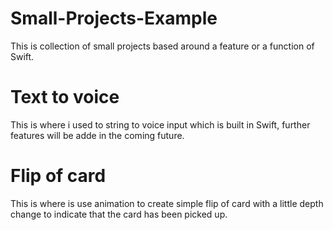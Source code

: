 # Small-Projects-Example
This is collection of small projects based around a feature or a function of Swift.

# Text to voice
This is where i used to string to voice input which is built in Swift, further features will be adde in the coming future.

# Flip of card
This is where is use animation to create simple flip of card with a little depth change to indicate that the card has been picked up.
